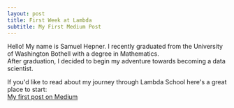 ```yaml
---
layout: post
title: First Week at Lambda
subtitle: My First Medium Post
---
```

Hello! My name is Samuel Hepner. 
I recently graduated from the University of Washington Bothell with a degree in Mathematics.   
After graduation, I decided to begin my adventure towards becoming a data scientist.   
  
If you'd like to read about my journey through Lambda School here's a great place to start:  
[My first post on Medium](https://medium.com/@samuelhepner03/first-week-at-lambda-school-9de8de06a736)  
